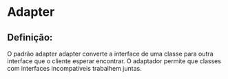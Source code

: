 # Adapter

## Definição:
O padrão adapter adapter converte a interface de uma classe para outra interface que o cliente esperar encontrar. 
O adaptador permite que classes com interfaces incompatíveis trabalhem juntas.